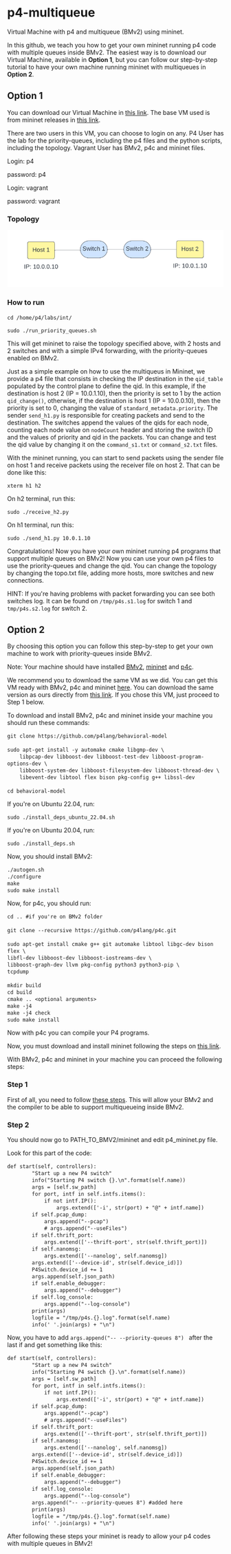 # p4-multiqueue
Virtual Machine with p4 and multiqueue (BMv2) using mininet.

In this github, we teach you how to get your own mininet running p4 code with multiple queues inside BMv2.
The easiest way is to download our Virtual Machine, available in **Option 1**, but you can follow our step-by-step tutorial to have your own machine running mininet with multiqueues in **Option 2**.

## Option 1
You can download our Virtual Machine in [this link](https://drive.google.com/file/d/13a50AjPgYaTHknkU71zguEEmLHHJq54i/view?usp=sharing). The base VM used is from mininet releases in [this link](https://github.com/mininet/mininet/releases/).

There are two users in this VM, you can choose to login on any.
P4 User has the lab for the priority-queues, including the p4 files and the python scripts, including the topology.
Vagrant User has BMv2, p4c and mininet files.


Login: p4

password: p4

Login: vagrant

password: vagrant

### Topology
<img src="https://github.com/dcomp-leris/p4-multiqueue/blob/main/Topology.png" alt="P4 Topology, including two switches and two hosts">

### How to run

```
cd /home/p4/labs/int/
```
```
sudo ./run_priority_queues.sh
```

This will get mininet to raise the topology specified above, with 2 hosts and 2 switches and with a simple IPv4 forwarding, with the priority-queues enabled on BMv2.

Just as a simple example on how to use the multiqueus in Mininet, we provide a p4 file that consists in checking the IP destination in the ```qid_table``` populated by the control plane to define the qid. In this example, if the destination is host 2 (IP = 10.0.1.10), then the priority is set to 1 by the action ```qid_change()```, otherwise, if the destination is host 1 (IP = 10.0.0.10), then the priority is set to 0, changing the value of ```standard_metadata.priority```. The sender ```send_h1.py``` is responsible for creating packets and send to the destination. The switches append the values of the qids for each node, counting each node value on ```nodeCount``` header and storing the switch ID and the values of priority and qid in the packets. You can change and test the qid value by changing it on the ```command_s1.txt``` or ```command_s2.txt``` files.

With the mininet running, you can start to send packets using the sender file on host 1 and receive packets using the receiver file on host 2. That can be done like this:


```
xterm h1 h2
```
On h2 terminal, run this:
```
sudo ./receive_h2.py
```

On h1 terminal, run this:
```
sudo ./send_h1.py 10.0.1.10
```

Congratulations! Now you have your own mininet running p4 programs that support multiple queues on BMv2!
Now you can use your own p4 files to use the priority-queues and change the qid.
You can change the topology by changing the topo.txt file, adding more hosts, more switches and new connections.

HINT: If you're having problems with packet forwarding you can see both switches log. It can be found on ```/tmp/p4s.s1.log``` for switch 1 and ```tmp/p4s.s2.log``` for switch 2.

## Option 2
By choosing this option you can follow this step-by-step to get your own machine to work with priority-queues inside BMv2.

Note: Your machine should have installed [BMv2](https://github.com/p4lang/behavioral-model), [mininet](https://github.com/mininet/mininet) and [p4c](https://github.com/p4lang/p4c).


We recommend you to download the same VM as we did. You can get this VM ready with BMv2, p4c and mininet [here](https://github.com/jafingerhut/p4-guide/blob/master/bin/README-install-troubleshooting.md). You can download the same version as ours directly from [this link](https://drive.google.com/file/d/1_1CCNnJeQRpAfhTpw-m2LZ2T97QWgKp8/view?pli=1). If you chose this VM, just proceed to Step 1 below.

To download and install BMv2, p4c and mininet inside your machine you should run these commands:
``` 
git clone https://github.com/p4lang/behavioral-model

sudo apt-get install -y automake cmake libgmp-dev \
    libpcap-dev libboost-dev libboost-test-dev libboost-program-options-dev \
    libboost-system-dev libboost-filesystem-dev libboost-thread-dev \
    libevent-dev libtool flex bison pkg-config g++ libssl-dev

cd behavioral-model
```

If you're on Ubuntu 22.04, run:
```
sudo ./install_deps_ubuntu_22.04.sh
```

If you're on Ubuntu 20.04, run:
```
sudo ./install_deps.sh
```

Now, you should install BMv2:
```
./autogen.sh
./configure
make
sudo make install
```

Now, for p4c, you should run:
```
cd .. #if you're on BMv2 folder

git clone --recursive https://github.com/p4lang/p4c.git

sudo apt-get install cmake g++ git automake libtool libgc-dev bison flex \
libfl-dev libboost-dev libboost-iostreams-dev \
libboost-graph-dev llvm pkg-config python3 python3-pip \
tcpdump

mkdir build
cd build
cmake .. <optional arguments>
make -j4
make -j4 check
sudo make install
```

Now with p4c you can compile your P4 programs.

Now, you must download and install mininet following the steps on [this link](https://github.com/mininet/mininet).

With BMv2, p4c and mininet in your machine you can proceed the following steps:

### Step 1
First of all, you need to follow [these steps](https://github.com/nsg-ethz/p4-learning/tree/master/examples/multiqueueing). This will allow your BMv2 and the compiler to be able to support multiqueueing inside BMv2.

### Step 2
You should now go to PATH_TO_BMV2/mininet and edit p4_mininet.py file. 

Look for this part of the code:
```
def start(self, controllers):
        "Start up a new P4 switch"
        info("Starting P4 switch {}.\n".format(self.name))
        args = [self.sw_path]
        for port, intf in self.intfs.items():
            if not intf.IP():
                args.extend(['-i', str(port) + "@" + intf.name])
        if self.pcap_dump:
            args.append("--pcap")
            # args.append("--useFiles")
        if self.thrift_port:
            args.extend(['--thrift-port', str(self.thrift_port)])
        if self.nanomsg:
            args.extend(['--nanolog', self.nanomsg])
        args.extend(['--device-id', str(self.device_id)])
        P4Switch.device_id += 1
        args.append(self.json_path)
        if self.enable_debugger:
            args.append("--debugger")
        if self.log_console:
            args.append("--log-console")
        print(args)
        logfile = "/tmp/p4s.{}.log".format(self.name)
        info(' '.join(args) + "\n")
```

Now, you have to add ``` args.append("-- --priority-queues 8")  ``` after the last if and get something like this:

```
def start(self, controllers):
        "Start up a new P4 switch"
        info("Starting P4 switch {}.\n".format(self.name))
        args = [self.sw_path]
        for port, intf in self.intfs.items():
            if not intf.IP():
                args.extend(['-i', str(port) + "@" + intf.name])
        if self.pcap_dump:
            args.append("--pcap")
            # args.append("--useFiles")
        if self.thrift_port:
            args.extend(['--thrift-port', str(self.thrift_port)])
        if self.nanomsg:
            args.extend(['--nanolog', self.nanomsg])
        args.extend(['--device-id', str(self.device_id)])
        P4Switch.device_id += 1
        args.append(self.json_path)
        if self.enable_debugger:
            args.append("--debugger")
        if self.log_console:
            args.append("--log-console")
        args.append("-- --priority-queues 8") #added here
        print(args)
        logfile = "/tmp/p4s.{}.log".format(self.name)
        info(' '.join(args) + "\n")
```

After following these steps your mininet is ready to allow your p4 codes with multiple queues in BMv2!
